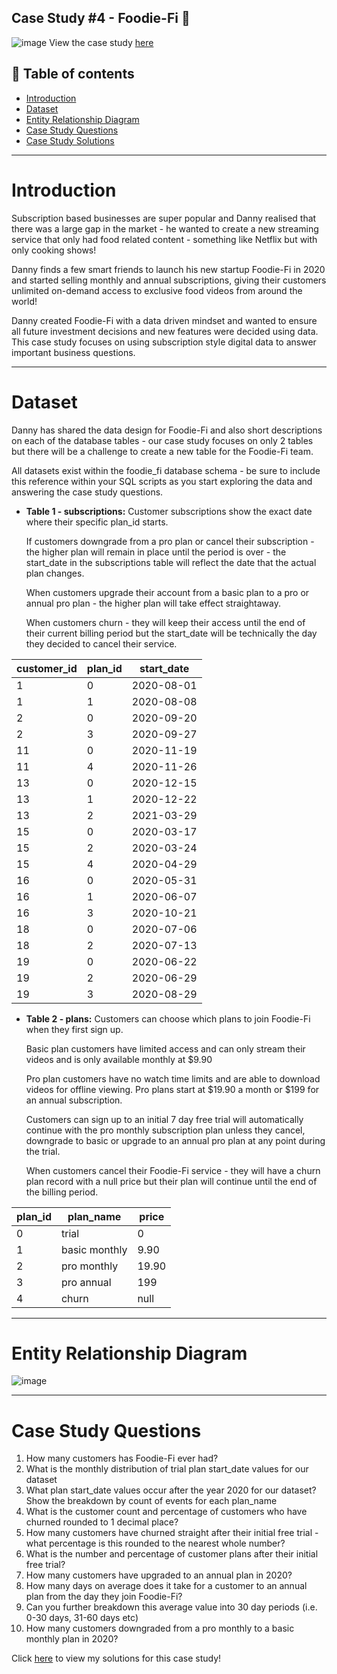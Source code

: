 Case Study #4 - Foodie-Fi 🍲
--------------------------------------------------------------------------------
![image](https://github.com/user-attachments/assets/ad435942-f024-481c-8e77-ad2c0f0ad583)
View the case study [here](https://8weeksqlchallenge.com/case-study-3/)

**📝 Table of contents**
-------------------------------------------------------------------
- [Introduction]()
- [Dataset]()
- [Entity Relationship Diagram]()
- [Case Study Questions]()
- [Case Study Solutions]()

-------------------------------------------------------------------
# Introduction
Subscription based businesses are super popular and Danny realised that there was a large gap in the market - he wanted to create a new streaming service that only had food related content - something like Netflix but with only cooking shows!

Danny finds a few smart friends to launch his new startup Foodie-Fi in 2020 and started selling monthly and annual subscriptions, giving their customers unlimited on-demand access to exclusive food videos from around the world!

Danny created Foodie-Fi with a data driven mindset and wanted to ensure all future investment decisions and new features were decided using data. This case study focuses on using subscription style digital data to answer important business questions.

-------------------------------------------------------------------
# Dataset
Danny has shared the data design for Foodie-Fi and also short descriptions on each of the database tables - our case study focuses on only 2 tables but there will be a challenge to create a new table for the Foodie-Fi team.

All datasets exist within the foodie_fi database schema - be sure to include this reference within your SQL scripts as you start exploring the data and answering the case study questions.

- **Table 1 - subscriptions:**
  Customer subscriptions show the exact date where their specific plan_id starts.

  If customers downgrade from a pro plan or cancel their subscription - the higher plan will remain in place until the period is over - the start_date in the subscriptions table will reflect the date that the actual plan changes.

  When customers upgrade their account from a basic plan to a pro or annual pro plan - the higher plan will take effect straightaway.

  When customers churn - they will keep their access until the end of their current billing period but the start_date will be technically the day they decided to cancel their service.

|customer_id|plan_id|start_date|
|-----------|-------|----------|
|1|0|2020-08-01|
|1|1|2020-08-08|
|2|0|2020-09-20|
|2|3|2020-09-27|
|11|0|2020-11-19|
|11|4|2020-11-26|
|13|0|2020-12-15|
|13|1|2020-12-22|
|13|2|2021-03-29|
|15|0|2020-03-17|
|15|2|2020-03-24|
|15|4|2020-04-29|
|16|0|2020-05-31|
|16|1|2020-06-07|
|16|3|2020-10-21|
|18|0|2020-07-06|
|18|2|2020-07-13|
|19|0|2020-06-22|
|19|2|2020-06-29|
|19|3|2020-08-29|

- **Table 2 - plans:**
  Customers can choose which plans to join Foodie-Fi when they first sign up.

  Basic plan customers have limited access and can only stream their videos and is only available monthly at $9.90

  Pro plan customers have no watch time limits and are able to download videos for offline viewing. Pro plans start at $19.90 a month or $199 for an annual subscription.

  Customers can sign up to an initial 7 day free trial will automatically continue with the pro monthly subscription plan unless they cancel, downgrade to basic or upgrade to an annual pro plan at any point during the trial.

  When customers cancel their Foodie-Fi service - they will have a churn plan record with a null price but their plan will continue until the end of the billing period.

|plan_id|plan_name|price|
|-------|---------|-----|
|0|trial|0|
|1|basic monthly|9.90|
|2|pro monthly|19.90|
|3|pro annual|199|
|4|churn|null|

-------------------------------------------------------------------
# Entity Relationship Diagram
![image](https://github.com/user-attachments/assets/c1f38dd5-73c6-486c-97c9-cb3fcab9e955)

-------------------------------------------------------------------
# Case Study Questions
1. How many customers has Foodie-Fi ever had?
2. What is the monthly distribution of trial plan start_date values for our dataset
3. What plan start_date values occur after the year 2020 for our dataset? Show the breakdown by count of events for each plan_name
4. What is the customer count and percentage of customers who have churned rounded to 1 decimal place?
5. How many customers have churned straight after their initial free trial - what percentage is this rounded to the nearest whole number?
6. What is the number and percentage of customer plans after their initial free trial?
7. How many customers have upgraded to an annual plan in 2020?
8. How many days on average does it take for a customer to an annual plan from the day they join Foodie-Fi?
9. Can you further breakdown this average value into 30 day periods (i.e. 0-30 days, 31-60 days etc)
10. How many customers downgraded from a pro monthly to a basic monthly plan in 2020?

Click [here]() to view my solutions for this case study!
